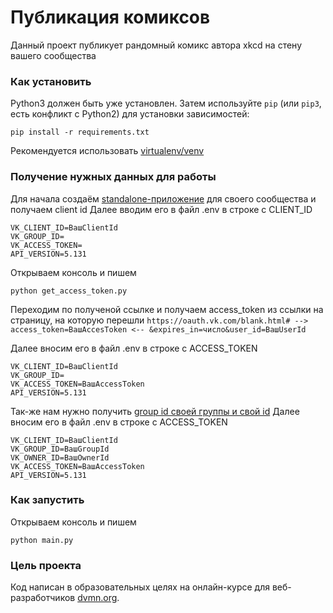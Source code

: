 # Публикация комиксов

Данный проект публикует рандомный комикс автора xkcd на стену вашего сообщества

### Как установить
Python3 должен быть уже установлен. Затем используйте `pip` (или `pip3`, есть конфликт с Python2) для установки зависимостей:
```
pip install -r requirements.txt
```
Рекомендуется использовать [virtualenv/venv](https://docs.python.org/3/library/venv.html)

### Получение нужных данных для работы
Для начала создаём [standalone-приложение](https://vk.com/editapp?act=create) для своего сообщества и получаем client id
Далее вводим его в файл .env в строке с CLIENT_ID

```
VK_CLIENT_ID=ВашClientId
VK_GROUP_ID=
VK_ACCESS_TOKEN=
API_VERSION=5.131
```

Открываем консоль и пишем
```
python get_access_token.py
```
Переходим по полученой ссылке и получаем access_token из ссылки на страницу, на которую перешли
`https://oauth.vk.com/blank.html# --> access_token=ВашAccesToken <-- &expires_in=число&user_id=ВашUserId`

Далее вносим его в файл .env в строке с ACCESS_TOKEN
```
VK_CLIENT_ID=ВашClientId
VK_GROUP_ID=
VK_ACCESS_TOKEN=ВашAccessToken
API_VERSION=5.131
```

Так-же нам нужно получить [group id своей группы и свой id](https://regvk.com/id/)
Далее вносим его в файл .env в строке с ACCESS_TOKEN
```
VK_CLIENT_ID=ВашClientId
VK_GROUP_ID=ВашGroupId
VK_OWNER_ID=ВашOwnerId
VK_ACCESS_TOKEN=ВашAccessToken
API_VERSION=5.131
```

### Как запустить
Открываем консоль и пишем
```
python main.py
```

### Цель проекта

Код написан в образовательных целях на онлайн-курсе для веб-разработчиков [dvmn.org](https://dvmn.org/).